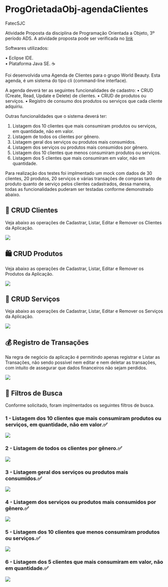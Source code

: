 # ProgOrietadaObj-agendaClientes
 FatecSJC
 
 Atividade Proposta da disciplina de Programação Orientada a Objeto, 3º período ADS. 
 A atividade proposta pode ser verificada no [link](https://github.com/mariana299/ProgOrietadaObj-agendaClientes/blob/main/Atividade_POO.pdf)
 
 Softwares utilizados:
 
• Eclipse IDE. <img src="https://www.eclipse.org/downloads/assets/public/images/logo-eclipse.png" style="width: 0.1px;"/></br>
• Plataforma Java SE. ☕ 



Foi desenvolvida uma Agenda de Clientes para o grupo World Beauty. Esta agenda, é um sistema do tipo cli (command-line interface).

A agenda deverá ter as seguintes funcionalidades de cadastro:
• CRUD (Create, Read, Update e Delete) de clientes.
• CRUD de produtos ou serviços.
• Registro de consumo dos produtos ou serviços que cada cliente adquiriu.

Outras funcionalidades que o sistema deverá ter:
1. Listagem dos 10 clientes que mais consumiram produtos ou serviços, em quantidade, não em valor.
2. Listagem de todos os clientes por gênero.
3. Listagem geral dos serviços ou produtos mais consumidos.
4. Listagem dos serviços ou produtos mais consumidos por gênero.
5. Listagem dos 10 clientes que menos consumiram produtos ou serviços.
6. Listagem dos 5 clientes que mais consumiram em valor, não em quantidade.

Para realização dos testes foi implmentado um mock com dados de 30 clientes, 20 produtos, 20 serviços e várias transações de compras tanto de produto quanto de serviço pelos clientes cadastrados, dessa maneira, todas as funcionalidades puderam ser testadas conforme demonstrado abaixo.

## 👥 CRUD Clientes

 Veja abaixo as operações de Cadastrar, Listar, Editar e Remover os Clientes da Aplicação.

![](https://github.com/mariana299/ProgOrietadaObj-agendaClientes/blob/main/gifs/CRUD_Cliente.gif)



## 🛍 CRUD Produtos

 Veja abaixo as operações de Cadastrar, Listar, Editar e Remover os Produtos da Aplicação.

![](https://github.com/mariana299/ProgOrietadaObj-agendaClientes/blob/main/gifs/CRUD_Produto.gif)


## 👫 CRUD Serviços

 Veja abaixo as operações de Cadastrar, Listar, Editar e Remover os Serviços da Aplicação.

![](https://github.com/mariana299/ProgOrietadaObj-agendaClientes/blob/main/gifs/CRUD_Servico.gif)


## 💰 Registro de Transações

 Na regra de negócio da aplicação é permitindo apenas registrar e Listar as Transações, não sendo possível nem editar e nem deletar as transações, com intuito de assegurar que dados financeiros não sejam perdidos.

![](https://github.com/mariana299/ProgOrietadaObj-agendaClientes/blob/main/gifs/Reg_Transacoes.gif)


## 🔎 Filtros de Busca

Conforme solicitado, foram implmentados os seguintes filtros de busca.

### 1 - Listagem dos 10 clientes que mais consumiram produtos ou serviços, em quantidade, não em valor.✅
![](https://github.com/mariana299/ProgOrietadaObj-agendaClientes/blob/main/gifs/Busca_1.gif)

### 2 - Listagem de todos os clientes por gênero.✅
![](https://github.com/mariana299/ProgOrietadaObj-agendaClientes/blob/main/gifs/Busca_2.gif)

### 3 - Listagem geral dos serviços ou produtos mais consumidos.✅
![](https://github.com/mariana299/ProgOrietadaObj-agendaClientes/blob/main/gifs/Busca_3.gif)

### 4 - Listagem dos serviços ou produtos mais consumidos por gênero.✅
![](https://github.com/mariana299/ProgOrietadaObj-agendaClientes/blob/main/gifs/Busca_4.gif)

### 5 - Listagem dos 10 clientes que menos consumiram produtos ou serviços.✅
![](https://github.com/mariana299/ProgOrietadaObj-agendaClientes/blob/main/gifs/Busca_5.gif)

### 6 - Listagem dos 5 clientes que mais consumiram em valor, não em quantidade.✅
![](https://github.com/mariana299/ProgOrietadaObj-agendaClientes/blob/main/gifs/Busca_6.gif)

